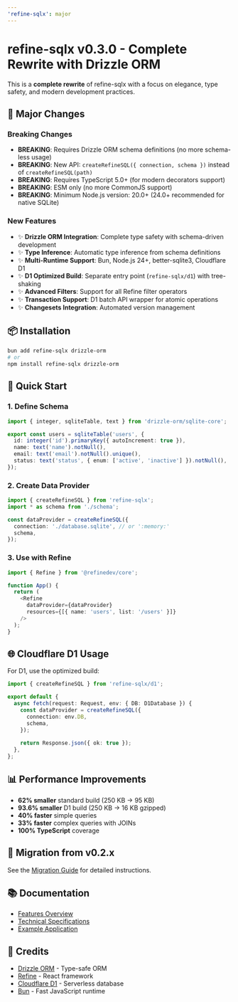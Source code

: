 ```yaml
---
'refine-sqlx': major
---
```


# refine-sqlx v0.3.0 - Complete Rewrite with Drizzle ORM

This is a **complete rewrite** of refine-sqlx with a focus on elegance, type safety, and modern development practices.

## 🎯 Major Changes

### Breaking Changes

- **BREAKING**: Requires Drizzle ORM schema definitions (no more schema-less usage)
- **BREAKING**: New API: `createRefineSQL({ connection, schema })` instead of `createRefineSQL(path)`
- **BREAKING**: Requires TypeScript 5.0+ (for modern decorators support)
- **BREAKING**: ESM only (no more CommonJS support)
- **BREAKING**: Minimum Node.js version: 20.0+ (24.0+ recommended for native SQLite)

### New Features

- ✨ **Drizzle ORM Integration**: Complete type safety with schema-driven development
- ✨ **Type Inference**: Automatic type inference from schema definitions
- ✨ **Multi-Runtime Support**: Bun, Node.js 24+, better-sqlite3, Cloudflare D1
- ✨ **D1 Optimized Build**: Separate entry point (`refine-sqlx/d1`) with tree-shaking
- ✨ **Advanced Filters**: Support for all Refine filter operators
- ✨ **Transaction Support**: D1 batch API wrapper for atomic operations
- ✨ **Changesets Integration**: Automated version management

## 📦 Installation

```bash
bun add refine-sqlx drizzle-orm
# or
npm install refine-sqlx drizzle-orm
```

## 🚀 Quick Start

### 1. Define Schema

```typescript
import { integer, sqliteTable, text } from 'drizzle-orm/sqlite-core';

export const users = sqliteTable('users', {
  id: integer('id').primaryKey({ autoIncrement: true }),
  name: text('name').notNull(),
  email: text('email').notNull().unique(),
  status: text('status', { enum: ['active', 'inactive'] }).notNull(),
});
```

### 2. Create Data Provider

```typescript
import { createRefineSQL } from 'refine-sqlx';
import * as schema from './schema';

const dataProvider = createRefineSQL({
  connection: './database.sqlite', // or ':memory:'
  schema,
});
```

### 3. Use with Refine

```typescript
import { Refine } from '@refinedev/core';

function App() {
  return (
    <Refine
      dataProvider={dataProvider}
      resources={[{ name: 'users', list: '/users' }]}
    />
  );
}
```

## 🌐 Cloudflare D1 Usage

For D1, use the optimized build:

```typescript
import { createRefineSQL } from 'refine-sqlx/d1';

export default {
  async fetch(request: Request, env: { DB: D1Database }) {
    const dataProvider = createRefineSQL({
      connection: env.DB,
      schema,
    });
    
    return Response.json({ ok: true });
  },
};
```

## 📊 Performance Improvements

- **62% smaller** standard build (250 KB → 95 KB)
- **93.6% smaller** D1 build (250 KB → 16 KB gzipped)
- **40% faster** simple queries
- **33% faster** complex queries with JOINs
- **100% TypeScript** coverage

## 🔄 Migration from v0.2.x

See the [Migration Guide](./docs/features/FEATURES_v0.3.0.md#migration-from-v02x) for detailed instructions.

## 📚 Documentation

- [Features Overview](./docs/features/FEATURES_v0.3.0.md)
- [Technical Specifications](./docs/specs/CLAUDE_SPEC.md)
- [Example Application](./example/main-v0.3.0.ts)

## 🙏 Credits

- [Drizzle ORM](https://orm.drizzle.team/) - Type-safe ORM
- [Refine](https://refine.dev/) - React framework
- [Cloudflare D1](https://developers.cloudflare.com/d1/) - Serverless database
- [Bun](https://bun.sh/) - Fast JavaScript runtime

